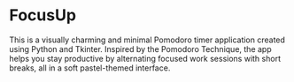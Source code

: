 # FocusUp

This is a visually charming and minimal Pomodoro timer application created using Python and Tkinter. Inspired by the Pomodoro Technique, the app helps you stay productive by alternating focused work sessions with short breaks, all in a soft pastel-themed interface.

